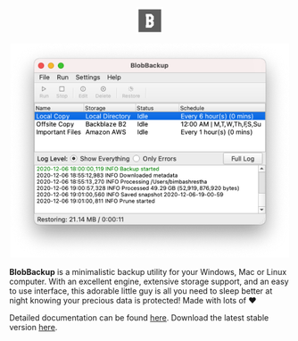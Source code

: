 <p align="center"><img src="docs/docs/images/logo.png" width="48px"/></p>

<p align="center"><img src="docs/docs/images/gui.png" width="500px"/></p>

**BlobBackup** is a minimalistic backup utility for your Windows,
Mac or Linux computer. With an excellent engine, extensive storage support,
and an easy to use interface, this adorable little guy is all you need to 
sleep better at night knowing your precious data is protected! Made with 
lots of :heart:

Detailed documentation can be found [here](https://readthedocs.com). 
Download the latest stable version [here](https://github.com).
